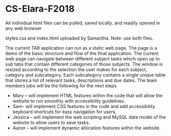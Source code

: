 # CS-Elara-F2018

All individual html files can be pulled, saved locally, and readily opened in any web browser 


styles.css and index.html uploaded by Samantha. Note: use both files.


The current TAB application can run as a static web page. The page is a demo of the basic structure and flow of the final application. The current web page can navigate between different subject tasks which open up to sub tabs that contain different categories of those subjects. The window is resized according to the selection the user makes for each subject, category and subcategory. Each subcategory contains a single unique table that stores a list of relevant tasks, descriptions and due dates.
The team members jobs will be the following for the next steps
-	Mary – will implement HTML features within the code that will allow the website to run smoothly with accessibility guidelines.
-	Sam- will implement CSS features in the code and add accessibility keyboard shortcuts for easy navigation for users. 
-	Jessica – will implement the web scripting and MySQL data model of the website to allow users to save tasks. 
-	Aaron – will implement dynamic allocation features within the website.
